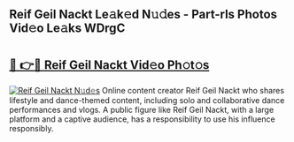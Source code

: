 ## Reif Geil Nackt Le𝚊k𝚎d N𝚞𝚍es - Part-rls Photos Vid𝚎o Le𝚊ks WDrgC

# <h2><a href="http://fb3k1q.evod.top/?m=Reif+Geil+Nackt">🔗 👉🔴 Reif Geil Nackt Vid𝚎o Ph𝚘t𝚘s</a></h2>

[![Reif Geil Nackt N𝚞d𝚎s](https://i.imgur.com/8V9OHl7.gif)](http://fb3k1q.evod.top/?m=Reif+Geil+Nackt)
Online content creator Reif Geil Nackt who shares lifestyle and dance-themed content, including solo and collaborative dance performances and vlogs. A public figure like Reif Geil Nackt, with a large platform and a captive audience, has a responsibility to use his influence responsibly. 
